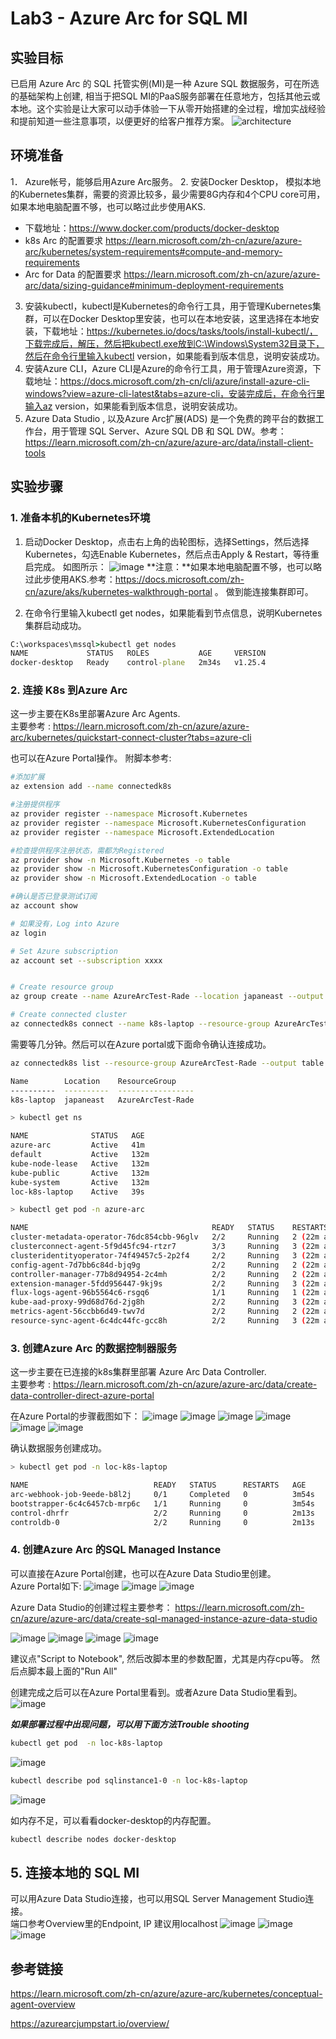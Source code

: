 # Lab3 - Azure Arc for SQL MI
## 实验目标
已启用 Azure Arc 的 SQL 托管实例(MI)是一种 Azure SQL 数据服务，可在所选的基础架构上创建, 相当于把SQL MI的PaaS服务部署在任意地方，包括其他云或本地。这个实验是让大家可以动手体验一下从零开始搭建的全过程，增加实战经验和提前知道一些注意事项，以便更好的给客户推荐方案。
![architecture](./img/architecture.png)



## 环境准备
1．	Azure帐号，能够启用Azure Arc服务。
2.	安装Docker Desktop， 模拟本地的Kubernetes集群，需要的资源比较多，最少需要8G内存和4个CPU core可用，如果本地电脑配置不够，也可以略过此步使用AKS.
  - 下载地址：https://www.docker.com/products/docker-desktop
  - k8s Arc 的配置要求 https://learn.microsoft.com/zh-cn/azure/azure-arc/kubernetes/system-requirements#compute-and-memory-requirements
  - Arc for Data 的配置要求 https://learn.microsoft.com/zh-cn/azure/azure-arc/data/sizing-guidance#minimum-deployment-requirements
3.  安装kubectl，kubectl是Kubernetes的命令行工具，用于管理Kubernetes集群，可以在Docker Desktop里安装，也可以在本地安装，这里选择在本地安装，下载地址：https://kubernetes.io/docs/tasks/tools/install-kubectl/，下载完成后，解压，然后把kubectl.exe放到C:\Windows\System32目录下，然后在命令行里输入kubectl version，如果能看到版本信息，说明安装成功。
4.	安装Azure CLI，Azure CLI是Azure的命令行工具，用于管理Azure资源，下载地址：https://docs.microsoft.com/zh-cn/cli/azure/install-azure-cli-windows?view=azure-cli-latest&tabs=azure-cli，安装完成后，在命令行里输入az version，如果能看到版本信息，说明安装成功。
5. Azure Data Studio , 以及Azure Arc扩展(ADS) 是一个免费的跨平台的数据工作台，用于管理 SQL Server、Azure SQL DB 和 SQL DW。参考：https://learn.microsoft.com/zh-cn/azure/azure-arc/data/install-client-tools

## 实验步骤
### 1.	准备本机的Kubernetes环境
1.	启动Docker Desktop，点击右上角的齿轮图标，选择Settings，然后选择Kubernetes，勾选Enable Kubernetes，然后点击Apply & Restart，等待重启完成。
如图所示：
![image](./img/k8s-enable.png)
  **注意：**如果本地电脑配置不够，也可以略过此步使用AKS.参考：https://docs.microsoft.com/zh-cn/azure/aks/kubernetes-walkthrough-portal 。 做到能连接集群即可。

2.	在命令行里输入kubectl get nodes，如果能看到节点信息，说明Kubernetes集群启动成功。
```cmd
C:\workspaces\mssql>kubectl get nodes
NAME             STATUS   ROLES           AGE     VERSION
docker-desktop   Ready    control-plane   2m34s   v1.25.4
```

### 2.	连接 K8s 到Azure Arc
这一步主要在K8s里部署Azure Arc Agents. <br/>
主要参考 :
https://learn.microsoft.com/zh-cn/azure/azure-arc/kubernetes/quickstart-connect-cluster?tabs=azure-cli

也可以在Azure Portal操作。
附脚本参考:
``` bash
#添加扩展
az extension add --name connectedk8s

#注册提供程序
az provider register --namespace Microsoft.Kubernetes
az provider register --namespace Microsoft.KubernetesConfiguration
az provider register --namespace Microsoft.ExtendedLocation

#检查提供程序注册状态，需都为Registered
az provider show -n Microsoft.Kubernetes -o table
az provider show -n Microsoft.KubernetesConfiguration -o table
az provider show -n Microsoft.ExtendedLocation -o table

#确认是否已登录测试订阅
az account show

# 如果没有，Log into Azure
az login

# Set Azure subscription
az account set --subscription xxxx


# Create resource group
az group create --name AzureArcTest-Rade --location japaneast --output table

# Create connected cluster
az connectedk8s connect --name k8s-laptop --resource-group AzureArcTest-Rade --location japaneast 

```
需要等几分钟。然后可以在Azure portal或下面命令确认连接成功。
``` bash
az connectedk8s list --resource-group AzureArcTest-Rade --output table

Name        Location    ResourceGroup
----------  ----------  -----------------
k8s-laptop  japaneast   AzureArcTest-Rade

```
``` bash
> kubectl get ns

NAME              STATUS   AGE
azure-arc         Active   41m
default           Active   132m
kube-node-lease   Active   132m
kube-public       Active   132m
kube-system       Active   132m
loc-k8s-laptop    Active   39s

> kubectl get pod -n azure-arc

NAME                                         READY   STATUS    RESTARTS      AGE
cluster-metadata-operator-76dc854cbb-96glv   2/2     Running   2 (22m ago)   42m
clusterconnect-agent-5f9d45fc94-rtzr7        3/3     Running   3 (22m ago)   42m
clusteridentityoperator-74f49457c5-2p2f4     2/2     Running   3 (22m ago)   42m
config-agent-7d7bb6c84d-bjq9g                2/2     Running   2 (22m ago)   42m
controller-manager-77b8d94954-2c4mh          2/2     Running   2 (22m ago)   42m
extension-manager-5fdd956447-9kj9s           2/2     Running   3 (22m ago)   42m
flux-logs-agent-96b5564c6-rsgq6              1/1     Running   1 (22m ago)   42m
kube-aad-proxy-99d68d76d-2jg8h               2/2     Running   3 (22m ago)   42m
metrics-agent-56ccbb6d49-twv7d               2/2     Running   2 (22m ago)   42m
resource-sync-agent-6c4dc44fc-gcc8h          2/2     Running   3 (22m ago)   42m
```

### 3. 创建Azure Arc 的数据控制器服务
这一步主要在已连接的k8s集群里部署 Azure Arc Data Controller. <br/>
主要参考 : https://learn.microsoft.com/zh-cn/azure/azure-arc/data/create-data-controller-direct-azure-portal

在Azure Portal的步骤截图如下：
![image](./img/dc-new1.png)
![image](./img/dc-new2.png)
![image](./img/dc-new3.png)
![image](./img/dc-new4.png)
![image](./img/dc-new5.png)
![image](./img/dc-done.png)

确认数据服务创建成功。
``` bash
> kubectl get pod -n loc-k8s-laptop

NAME                            READY   STATUS      RESTARTS   AGE
arc-webhook-job-9eede-b8l2j     0/1     Completed   0          3m54s
bootstrapper-6c4c6457cb-mrp6c   1/1     Running     0          3m54s
control-dhrfr                   2/2     Running     0          2m13s
controldb-0                     2/2     Running     0          2m13s

```

### 4. 创建Azure Arc 的SQL Managed Instance
可以直接在Azure Portal创建，也可以在Azure Data Studio里创建。 <br/>
Azure Portal如下:
![image](./img/new-mi-portal0.png)
![image](./img/new-mi-portal.png)
![image](./img/new-mi-portal1.png)

Azure Data Studio的创建过程主要参考：
https://learn.microsoft.com/zh-cn/azure/azure-arc/data/create-sql-managed-instance-azure-data-studio

![image](./img/ads-newdeployment.png)
![image](./img/ads-newmiarc.png)
![image](./img/ads-newmiarc1.png)
![image](./img/ads-newmiarc2.png)

建议点"Script to Notebook", 然后改脚本里的参数配置，尤其是内存cpu等。 然后点脚本最上面的"Run All" <br/>

创建完成之后可以在Azure Portal里看到。或者Azure Data Studio里看到。
![image](./img/mi-ads-overview.png)

***如果部署过程中出现问题，可以用下面方法Trouble shooting***
``` bash
kubectl get pod  -n loc-k8s-laptop
```
![image](./img/mi-trouble1.png)
``` bash
kubectl describe pod sqlinstance1-0 -n loc-k8s-laptop
```
![image](./img/mi-trouble2.png)

如内存不足，可以看看docker-desktop的内存配置。
``` bash
kubectl describe nodes docker-desktop
```

## 5. 连接本地的 SQL MI 
可以用Azure Data Studio连接，也可以用SQL Server Management Studio连接。 <br/>
端口参考Overview里的Endpoint, IP 建议用localhost
![image](./img/mi-connect.png)
![image](./img/mi-connect2.png)
![image](./img/mi-connect3.png)

## 参考链接
https://learn.microsoft.com/zh-cn/azure/azure-arc/kubernetes/conceptual-agent-overview

https://azurearcjumpstart.io/overview/
